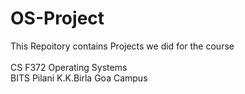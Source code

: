 # OS-Project

This Repoitory contains Projects we did for the course <br />
<br />
CS F372 Operating Systems<br />
BITS Pilani K.K.Birla Goa Campus

